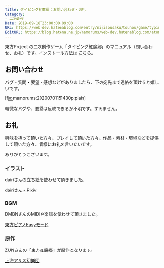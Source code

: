 ```yaml
---
Title: タイピング紅魔郷：お問い合わせ・お礼
Category:
- 二次創作
Date: 2019-09-18T23:00:00+09:00
URL: https://web-dev.hatenablog.com/entry/nijisousaku/touhou/game/typing/koumakyou/manual/inquiry-and-thanks
EditURL: https://blog.hatena.ne.jp/mamorums/web-dev.hatenablog.com/atom/entry/17680117127165842604
---
```


東方Project の二次創作ゲーム「タイピング紅魔郷」のマニュアル（問い合わせ、お礼）です。インストール方法は [こちら](/entry/nijisousaku/touhou/game/typing/koumakyou/manual/install-and-start)。


## お問い合わせ
バグ・質問・要望・感想などがありましたら、下の宛先まで連絡を頂けると嬉しいです。

[f:id:mamorums:20200701151430p:plain]

軽微なバグや、要望は反映できるか不明です。すみません。


## お礼
興味を持って頂いた方々、プレイして頂いた方々、作品・素材・環境などを提供して頂いた方々、皆様にお礼を言いたいです。

ありがとうございます。

### イラスト
dairiさんの立ち絵を使わせて頂きました。

[dairiさん - Pixiv](https://www.pixiv.net/member.php?id=4920496)

### BGM
DMBNさんのMIDIや楽譜を使わせて頂きました。

[東方ピアノEasyモード](http://easypianoscore.jp/)

### 原作
ZUNさんの「東方紅魔郷」が原作となります。

[上海アリス幻樂団](https://www16.big.or.jp/~zun/)
